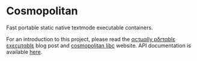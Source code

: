 # Cosmopolitan

Fast portable static native textmode executable containers.

For an introduction to this project, please read the <a
href="https://justine.lol/ape.html">αcτµαlly pδrταblε εxεcµταblε</a>
blog post and <a
href="https://justine.lol/cosmopolitan/index.html">cosmopolitan libc</a>
website. API documentation is available <a
href="https://justine.lol/cosmopolitan/documentation.html">here</a>.
